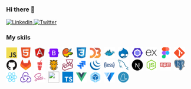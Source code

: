 ### Hi there 👋

<div>
  <a href="https://www.linkedin.com/in/serhii-kukhar-bbab10125/">
    <img src="https://img.shields.io/badge/LinkedIn-blue?logo=Linkedin&logoColor=white" alt="Linkedin" />
  </a>
  <a href="https://twitter.com/kukhar707">
    <img src="https://img.shields.io/badge/Twitter-blue?logo=Twitter&logoColor=white" alt="Twitter" />
  </a>
</div>

### My skils

<div>
   <img src="https://github.com/devicons/devicon/blob/master/icons/javascript/javascript-original.svg" title="JavaScript" alt="JavaScript" width="30" height="30"/>&nbsp;
   <img src="https://github.com/devicons/devicon/blob/master/icons/html5/html5-original.svg" title="JavaScript" alt="JavaScript" width="30" height="30"/>&nbsp;
   <img src="https://github.com/devicons/devicon/blob/master/icons/angularjs/angularjs-original.svg" title="JavaScript" alt="JavaScript" width="30" height="30"/>&nbsp;
  <img src="https://github.com/devicons/devicon/blob/master/icons/bootstrap/bootstrap-original.svg" title="" alt="" width="30" height="30"/>&nbsp;
  <img src="https://github.com/devicons/devicon/blob/master/icons/bower/bower-original.svg" title="" alt="" width="30" height="30"/>&nbsp;
  <img src="https://github.com/devicons/devicon/blob/master/icons/css3/css3-original.svg" title="" alt="" width="30" height="30"/>&nbsp;
  <img src="https://github.com/devicons/devicon/blob/master/icons/d3js/d3js-original.svg" title="" alt="" width="30" height="30"/>&nbsp;
  <img src="https://github.com/devicons/devicon/blob/master/icons/docker/docker-original.svg" title="" alt="" width="30" height="30"/>&nbsp;
  <img src="https://github.com/devicons/devicon/blob/master/icons/drupal/drupal-original.svg" title="" alt="" width="30" height="30"/>&nbsp;
  <img src="https://github.com/devicons/devicon/blob/master/icons/eslint/eslint-original.svg" title="" alt="" width="30" height="30"/>&nbsp;
  <img src="https://github.com/devicons/devicon/blob/master/icons/express/express-original.svg" title="" alt="" width="30" height="30"/>&nbsp;
  <img src="https://github.com/devicons/devicon/blob/master/icons/figma/figma-original.svg" title="" alt="" width="30" height="30"/>&nbsp;
  <img src="https://github.com/devicons/devicon/blob/master/icons/git/git-original.svg" title="" alt="" width="30" height="30"/>&nbsp;
  <img src="https://github.com/devicons/devicon/blob/master/icons/github/github-original.svg" title="" alt="" width="30" height="30"/>&nbsp;
  <img src="https://github.com/devicons/devicon/blob/master/icons/gitlab/gitlab-original.svg" title="" alt="" width="30" height="30"/>&nbsp;
  <img src="https://github.com/devicons/devicon/blob/master/icons/gulp/gulp-plain.svg" title="" alt="" width="30" height="30"/>&nbsp;
  <img src="https://github.com/devicons/devicon/blob/master/icons/grunt/grunt-original.svg" title="" alt="" width="30" height="30"/>&nbsp;
  <img src="https://github.com/devicons/devicon/blob/master/icons/jest/jest-plain.svg" title="" alt="" width="30" height="30"/>&nbsp;
  <img src="https://github.com/devicons/devicon/blob/master/icons/jira/jira-original.svg" title="" alt="" width="30" height="30"/>&nbsp;
  <img src="https://github.com/devicons/devicon/blob/master/icons/jquery/jquery-original.svg" title="" alt="" width="30" height="30"/>&nbsp;
  <img src="https://github.com/devicons/devicon/blob/master/icons/less/less-plain-wordmark.svg" title="" alt="" width="30" height="30"/>&nbsp;
  <img src="https://github.com/devicons/devicon/blob/master/icons/mysql/mysql-original.svg" title="" alt="" width="30" height="30"/>&nbsp;
  <img src="https://github.com/devicons/devicon/blob/master/icons/nextjs/nextjs-original.svg" title="" alt="" width="30" height="30"/>&nbsp;
  <img src="https://github.com/devicons/devicon/blob/master/icons/nodejs/nodejs-original.svg" title="" alt="" width="30" height="30"/>&nbsp;
  <img src="https://github.com/devicons/devicon/blob/master/icons/npm/npm-original-wordmark.svg" title="" alt="" width="30" height="30"/>&nbsp;
  <img src="https://github.com/devicons/devicon/blob/master/icons/postgresql/postgresql-original.svg" title="" alt="" width="30" height="30"/>&nbsp;
  <img src="https://github.com/devicons/devicon/blob/master/icons/react/react-original.svg" title="" alt="" width="30" height="30"/>&nbsp;
  <img src="https://github.com/devicons/devicon/blob/master/icons/redux/redux-original.svg" title="" alt="" width="30" height="30"/>&nbsp;
  <img src="https://github.com/devicons/devicon/blob/master/icons/sass/sass-original.svg" title="" alt="" width="30" height="30"/>&nbsp;
  <img src="" title="https://github.com/devicons/devicon/blob/master/icons/tailwindcss/tailwindcss-original-wordmark.svg" alt="" width="30" height="30"/>&nbsp;
  <img src="https://github.com/devicons/devicon/blob/master/icons/typescript/typescript-original.svg" title="" alt="" width="30" height="30"/>&nbsp;
  <img src="https://github.com/devicons/devicon/blob/master/icons/vuejs/vuejs-original.svg" title="" alt="" width="30" height="30"/>&nbsp;
  <img src="https://github.com/devicons/devicon/blob/master/icons/webpack/webpack-original.svg" title="" alt="" width="30" height="30"/>&nbsp;
  <img src="https://github.com/devicons/devicon/blob/master/icons/vuetify/vuetify-original.svg" title="" alt="" width="30" height="30"/>&nbsp;
  <img src="https://github.com/devicons/devicon/blob/master/icons/yarn/yarn-original.svg" title="" alt="" width="30" height="30"/>&nbsp;
</div>

<!--
**kukhars707/kukhars707** is a ✨ _special_ ✨ repository because its `README.md` (this file) appears on your GitHub profile.

Here are some ideas to get you started:

- 🔭 I’m currently working on ...
- 🌱 I’m currently learning ...
- 👯 I’m looking to collaborate on ...
- 🤔 I’m looking for help with ...
- 💬 Ask me about ...
- 📫 How to reach me: ...
- 😄 Pronouns: ...
- ⚡ Fun fact: ...
-->
